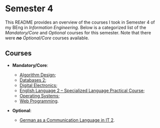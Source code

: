 # Semester 4

This README provides an overview of the courses I took in Semester 4 of my BEng in _Information Engineering_. Below is a categorized list of the _Mandatory/Core_ and _Optional_ courses for this semester. Note that there were _**no** Optional/Core_ courses available.

## Courses

- **Mandatory/Core**:
  - [Algorithm Design](./Mandatory-Core/Algorithm%20Design);
  - [Databases 2](./Mandatory-Core/Databases%202);
  - [Digital Electronics](./Mandatory-Core/Digital%20Electronics);
  - [English Language 2 – Specialized Language Practical Course](./Mandatory-Core/English%20Language%202%20-%20Specialized%20Language%20Practical%20Course);
  - [Operating Systems](./Mandatory-Core/Operating%20Systems);
  - [Web Programming](./Mandatory-Core/Web%20Programming).

- **Optional**:
  - [German as a Communication Language in IT 2](./Optional/German%20as%20a%20Communication%20Language%20in%20IT%202).

